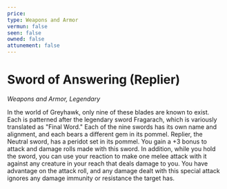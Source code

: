 ```yaml
---
price: 
type: Weapons and Armor
vermun: false
seen: false
owned: false
attunement: false
---
```

# Sword of Answering (Replier)

*Weapons and Armor, Legendary*

In the world of Greyhawk, only nine of these blades are known to exist. Each is patterned after the legendary sword Fragarach, which is variously translated as "Final Word." Each of the nine swords has its own name and alignment, and each bears a different gem in its pommel. Replier, the Neutral sword, has a peridot set in its pommel. You gain a +3 bonus to attack and damage rolls made with this sword. In addition, while you hold the sword, you can use your reaction to make one melee attack with it against any creature in your reach that deals damage to you. You have advantage on the attack roll, and any damage dealt with this special attack ignores any damage immunity or resistance the target has.